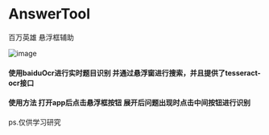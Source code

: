 # AnswerTool
百万英雄 悬浮框辅助

![image](https://github.com/ChinaLinda/AnswerTool/blob/master/demo.jpg)

#### 使用baiduOcr进行实时题目识别 并通过悬浮窗进行搜索，并且提供了tesseract-ocr接口
#### 使用方法 打开app后点击悬浮框按钮 展开后问题出现时点击中间按钮进行识别

ps.仅供学习研究
